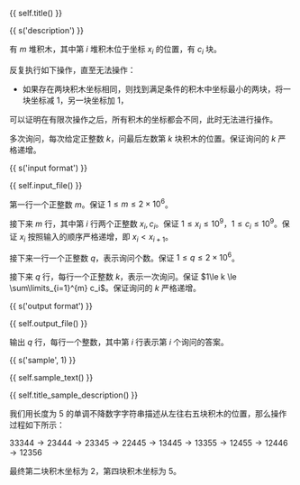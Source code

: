 {{ self.title() }}

{{ s('description') }}

有 $m$ 堆积木，其中第 $i$ 堆积木位于坐标 $x_i$ 的位置，有 $c_i$ 块。

反复执行如下操作，直至无法操作：

- 如果存在两块积木坐标相同，则找到满足条件的积木中坐标最小的两块，将一块坐标减 $1$，另一块坐标加 $1$，

可以证明在有限次操作之后，所有积木的坐标都会不同，此时无法进行操作。

多次询问，每次给定正整数 $k$，问最后左数第 $k$ 块积木的位置。保证询问的 $k$ 严格递增。

{{ s('input format') }}

{{ self.input_file() }}

第一行一个正整数 $m$。保证 $1\le m \le 2\times 10^6$。

接下来 $m$ 行，其中第 $i$ 行两个正整数 $x_i,c_i$。保证 $1\le x_i \le 10^9$，$1\le c_i \le 10^9$。保证 $x_i$ 按照输入的顺序严格递增，即 $x_i<x_{i+1}$。

接下来一行一个正整数 $q$，表示询问个数。保证 $1\le q\le 2\times 10^6$。

接下来 $q$ 行，每行一个正整数 $k$，表示一次询问。保证 $1\le k \le \sum\limits_{i=1}^{m} c_i$。保证询问的 $k$ 严格递增。

{{ s('output format') }}

{{ self.output_file() }}

输出 $q$ 行，每行一个整数，其中第 $i$ 行表示第 $i$ 个询问的答案。

{{ s('sample', 1) }}

{{ self.sample_text() }}

{{ self.title_sample_description() }}

我们用长度为 5 的单调不降数字字符串描述从左往右五块积木的位置，那么操作过程如下所示：

$33344 \to 23444 \to 23345 \to 22445 \to 13445 \to 13355 \to 12455 \to 12446 \to 12356$

最终第二块积木坐标为 2，第四块积木坐标为 5。